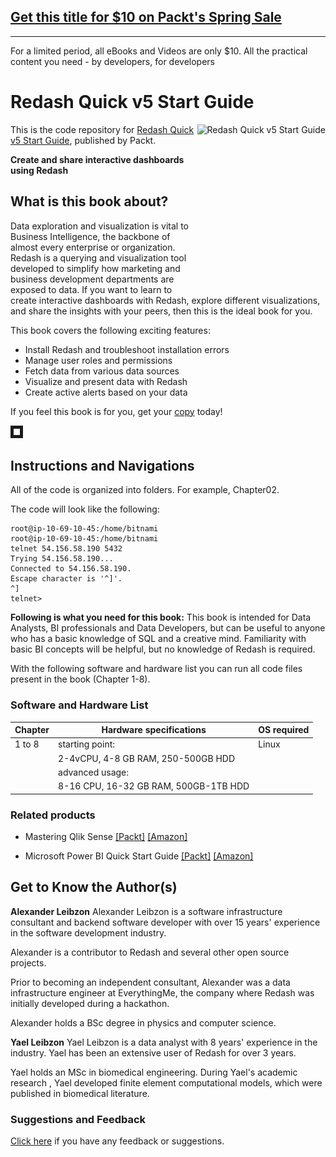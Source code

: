 ## [Get this title for $10 on Packt's Spring Sale](https://www.packt.com/B10333?utm_source=github&utm_medium=packt-github-repo&utm_campaign=spring_10_dollar_2022)
-----
For a limited period, all eBooks and Videos are only $10. All the practical content you need \- by developers, for developers

# Redash Quick v5 Start Guide

<a href="https://www.packtpub.com/big-data-and-business-intelligence/redash-v5-quick-start-guide?utm_source=github&utm_medium=repository&utm_campaign=9781788996167"><img src="https://dz13w8afd47il.cloudfront.net/sites/default/files/imagecache/ppv4_main_book_cover/B10333.png" alt="Redash Quick v5 Start Guide" height="256px" align="right"></a>

This is the code repository for [Redash Quick v5 Start Guide](https://www.packtpub.com/big-data-and-business-intelligence/redash-v5-quick-start-guide?utm_source=github&utm_medium=repository&utm_campaign=9781788996167), published by Packt.

**Create and share interactive dashboards using Redash**

## What is this book about?
Data exploration and visualization is vital to Business Intelligence, the backbone of almost every enterprise or organization. Redash is a querying and visualization tool developed to simplify how marketing and business development departments are exposed to data. If you want to learn to create interactive dashboards with Redash, explore different visualizations, and share the insights with your peers, then this is the ideal book for you.


This book covers the following exciting features: 
* Install Redash and troubleshoot installation errors
* Manage user roles and permissions
* Fetch data from various data sources
* Visualize and present data with Redash
* Create active alerts based on your data

If you feel this book is for you, get your [copy](https://www.amazon.com/dp/178899616X) today!

<a href="https://www.packtpub.com/?utm_source=github&utm_medium=banner&utm_campaign=GitHubBanner"><img src="https://raw.githubusercontent.com/PacktPublishing/GitHub/master/GitHub.png" 
alt="https://www.packtpub.com/" border="5" /></a>


## Instructions and Navigations
All of the code is organized into folders. For example, Chapter02.

The code will look like the following:
```
root@ip-10-69-10-45:/home/bitnami
root@ip-10-69-10-45:/home/bitnami
telnet 54.156.58.190 5432
Trying 54.156.58.190...
Connected to 54.156.58.190.
Escape character is '^]'.
^]
telnet>   
```

**Following is what you need for this book:**
This book is intended for Data Analysts, BI professionals and Data Developers, but can be useful to anyone who has a basic knowledge of SQL and a creative mind. Familiarity with basic BI concepts will be helpful, but no knowledge of Redash is required.

With the following software and hardware list you can run all code files present in the book (Chapter 1-8).

### Software and Hardware List

| Chapter  | Hardware specifications                 | OS required                        |
| -------- | ----------------------------------------| -----------------------------------|
| 1 to 8   |  starting point:                        | Linux                              |
|          |  2-4vCPU, 4-8 GB RAM, 250-500GB HDD     |                                    |
|          |  advanced usage:                        |                                    |
|          |  8-16 CPU, 16-32 GB RAM, 500GB-1TB HDD  |                                    |


### Related products
* Mastering Qlik Sense [[Packt]](https://www.packtpub.com/big-data-and-business-intelligence/mastering-qlik-sense?utm_source=github&utm_medium=repository&utm_campaign=9781783554027) [[Amazon]](https://www.amazon.com/dp/1783554029)

* Microsoft Power BI Quick Start Guide [[Packt]](https://www.packtpub.com/big-data-and-business-intelligence/microsoft-power-bi-quick-start-guide?utm_source=github&utm_medium=repository&utm_campaign=9781789138221) [[Amazon]](https://www.amazon.com/dp/1789138221)

## Get to Know the Author(s)
**Alexander Leibzon**
Alexander Leibzon is a software infrastructure consultant and backend software developer with over 15 years' experience in the software development industry.

Alexander is a contributor to Redash and several other open source projects.

Prior to becoming an independent consultant, Alexander was a data infrastructure engineer at EverythingMe, the company where Redash was initially developed during a hackathon.

Alexander holds a BSc degree in physics and computer science.

**Yael Leibzon**
Yael Leibzon is a data analyst with 8 years' experience in the industry. Yael has been an extensive user of Redash for over 3 years.

Yael holds an MSc in biomedical engineering. During Yael's academic research , Yael developed finite element computational models, which were published in biomedical literature.


### Suggestions and Feedback
[Click here](https://docs.google.com/forms/d/e/1FAIpQLSdy7dATC6QmEL81FIUuymZ0Wy9vH1jHkvpY57OiMeKGqib_Ow/viewform) if you have any feedback or suggestions.
